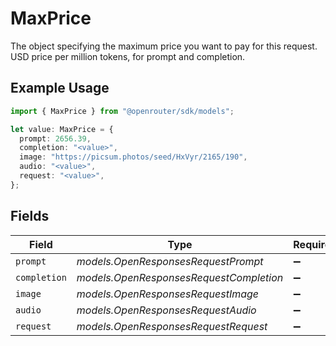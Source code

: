 # MaxPrice

The object specifying the maximum price you want to pay for this request. USD price per million tokens, for prompt and completion.

## Example Usage

```typescript
import { MaxPrice } from "@openrouter/sdk/models";

let value: MaxPrice = {
  prompt: 2656.39,
  completion: "<value>",
  image: "https://picsum.photos/seed/HxVyr/2165/190",
  audio: "<value>",
  request: "<value>",
};
```

## Fields

| Field                                   | Type                                    | Required                                | Description                             |
| --------------------------------------- | --------------------------------------- | --------------------------------------- | --------------------------------------- |
| `prompt`                                | *models.OpenResponsesRequestPrompt*     | :heavy_minus_sign:                      | N/A                                     |
| `completion`                            | *models.OpenResponsesRequestCompletion* | :heavy_minus_sign:                      | N/A                                     |
| `image`                                 | *models.OpenResponsesRequestImage*      | :heavy_minus_sign:                      | N/A                                     |
| `audio`                                 | *models.OpenResponsesRequestAudio*      | :heavy_minus_sign:                      | N/A                                     |
| `request`                               | *models.OpenResponsesRequestRequest*    | :heavy_minus_sign:                      | N/A                                     |
